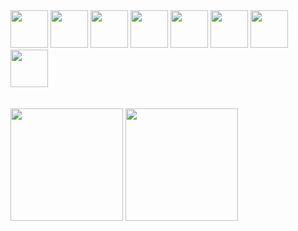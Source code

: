 <div>
	<img width="60em" src="https://cdn.jsdelivr.net/gh/devicons/devicon/icons/typescript/typescript-original.svg" />
	<img width="60em" src="https://cdn.jsdelivr.net/gh/devicons/devicon/icons/react/react-original.svg" />
	<img width="60em" src="https://cdn.jsdelivr.net/gh/devicons/devicon/icons/nodejs/nodejs-original.svg" />
	<img width="60em" src="https://cdn.jsdelivr.net/gh/devicons/devicon/icons/javascript/javascript-original.svg" />
	<img width="60em" src="https://cdn.jsdelivr.net/gh/devicons/devicon/icons/figma/figma-original.svg" />
	<img width="60em" src="https://cdn.jsdelivr.net/gh/devicons/devicon/icons/html5/html5-original.svg" />
	<img width="60em" src="https://cdn.jsdelivr.net/gh/devicons/devicon/icons/css3/css3-original.svg" />
	<img width="60em" src="https://cdn.jsdelivr.net/gh/devicons/devicon/icons/c/c-original.svg" />
</div>

</br>
</br>

<picture>
  <source
    srcset="https://readme-stats-git-main-14g0.vercel.app/api?username=14g0&count_private=true&show_icons=true&theme=chartreuse-dark"
    media="(prefers-color-scheme: dark)"
  />
  <source
    srcset="https://readme-stats-git-main-14g0.vercel.app/api?username=14g0&count_private=true&show_icons=true&theme=vue"
    media="(prefers-color-scheme: light), (prefers-color-scheme: no-preference)"
  />
  <img height="180em" src="https://github-readme-stats.vercel.app/api?username=14g0&count_private=true&show_icons=true" />
</picture>

<picture>
  <source
    srcset="https://github-readme-stats.vercel.app/api/top-langs/?username=14g0&count_private=true&layout=compact&theme=chartreuse-dark"
    media="(prefers-color-scheme: dark)"
  />
  <source
    srcset="https://github-readme-stats.vercel.app/api/top-langs/?username=14g0&count_private=true&layout=compact&theme=vue"
    media="(prefers-color-scheme: light), (prefers-color-scheme: no-preference)"
  />
  <img height="180em" src="https://github-readme-stats.vercel.app/api/top-langs/?username=14g0&count_private=true&layout=compact&theme=chartreuse-dark" />
</picture>


<!--
**14g0/14g0** is a ✨ _special_ ✨ repository because its `README.md` (this file) appears on your GitHub profile.

Here are some ideas to get you started:

- 🔭 I’m currently working on ...
- 🌱 I’m currently learning ...
- 👯 I’m looking to collaborate on ...
- 🤔 I’m looking for help with ...
- 💬 Ask me about ...
- 📫 How to reach me: ...
- 😄 Pronouns: ...
- ⚡ Fun fact: ...
-->

